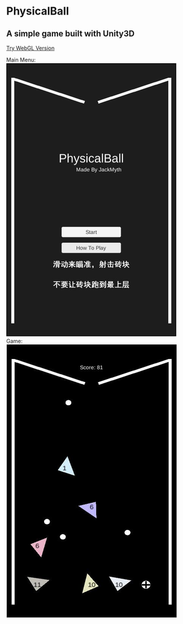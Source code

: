 # PhysicalBall
## A simple game built with Unity3D  

[Try WebGL Version](https://do.jackmyth.cn/PhysicalBall/)

Main Menu:  
![MainMenu](https://github.com/Jack-Myth/PhysicalBall/raw/master/Preview/MainMenu.jpg)  
Game:  
![Game](https://github.com/Jack-Myth/PhysicalBall/raw/master/Preview/Game.jpg)  

